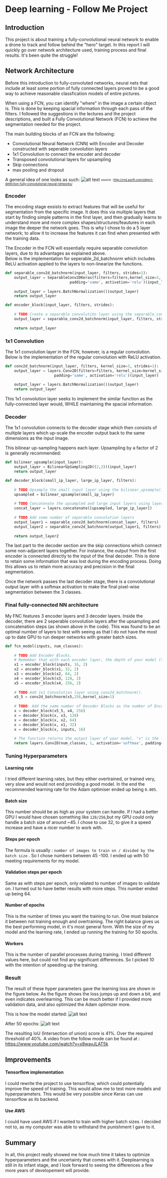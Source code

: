 # Deep learning - Follow Me Project

## Introduction
This project is about training a fully-convolutional neural network to enable a drone to track and follow behind the "hero" target. In this report I will quickly go over network architecture used, training process and final results. It's been quite the struggle!

## Network Architecture 
Before this introduction to fully-convoluted networks, neural nets that include at least some portion of fully connected layers proved to be a good way to achieve reasonable classfication models of entire pictures. 

When using a FCN, you can identify "where" in the image a certain object is. This is done by keeping spacial information through each pass of the filters. I followed the suggestions in the lectures and the project descriptions, and built a Fully Convolutional Network (FCN) to achieve the segmentation needed for the project.

The main building blocks of an FCN are the following:
- Convolutional Neural Network (CNN) with Encoder and Decoder constructed with seperable convolution layers
- 1x1 Convolution to connect the encoder and decoder
- Transposed convolutional layers for upsampling
- Skip connections
- max pooling and dropout

A general idea of one looks as such: 
![alt text](docs/misc/FCN.JPG "Model")
<sub><sup>source : http://rnd.azoft.com/object-detection-fully-convolutional-neural-networks/</sup></sub>

### Encoder ###

The encoding stage exsists to extract features that will be useful for segmentation from the specific image. It does this via multiple layers that start by finding simple patterns in the first layer, and then gradually learns to understand more and more complex shapes/structures/feautures in each image the deeper the network goes. This is why I chose to do a 5 layer network; to allow it to increase the features it can find when presented with the training data. 

The Encoder in the FCN will essentially require separable convolution layers, due to its advantages as explained above.  
Below is the implementation for seperable_2d_batchnorm which includes ReLU activation applied to the layers to non-linearize the functions.

```python 
def separable_conv2d_batchnorm(input_layer, filters, strides=1):
    output_layer = SeparableConv2DKeras(filters=filters,kernel_size=3, strides=strides,
                             padding='same', activation='relu')(input_layer)
    
    output_layer = layers.BatchNormalization()(output_layer) 
    return output_layer

```

```python
def encoder_block(input_layer, filters, strides):
    
    # TODO Create a separable convolution layer using the separable_conv2d_batchnorm() function.
    output_layer = separable_conv2d_batchnorm(input_layer, filters, strides)
    
    return output_layer
```


### 1x1 Convolution ###

The 1x1 convolution layer in the FCN, however, is a regular convolution. Below is the implementation of the regular convolution with ReLU activation.

```python
def conv2d_batchnorm(input_layer, filters, kernel_size=3, strides=1):
    output_layer = layers.Conv2D(filters=filters, kernel_size=kernel_size, strides=strides, 
                      padding='same', activation='relu')(input_layer)
    
    output_layer = layers.BatchNormalization()(output_layer) 
    return output_layer
```
This 1x1 convolution layer seeks to implement the similar function as the fully-connected layer would, WHILE maintaining the spacial information. 


### Decoder ###

The 1x1 convolution connects to the decoder stage which then consists of multiple layers which up-scale the encoder output back to the same dimensions as the input image.

This bilinear up-sampling happens each layer. Upsampling by a factor of 2 is generally recommended: 
```python
def bilinear_upsample(input_layer):
    output_layer = BilinearUpSampling2D((2,2))(input_layer)
    return output_layer
```

```python
def decoder_block(small_ip_layer, large_ip_layer, filters):
    
    # TODO Upsample the small input layer using the bilinear_upsample() function.
    upsampled = bilinear_upsample(small_ip_layer)
    
    # TODO Concatenate the upsampled and large input layers using layers.concatenate
    concat_layer = layers.concatenate([upsampled, large_ip_layer])
    
    # TODO Add some number of separable convolution layers
    output_layer1 = separable_conv2d_batchnorm(concat_layer, filters)
    output_layer2 = separable_conv2d_batchnorm(output_layer1, filters)
    
    return output_layer2
```
The last part to the decoder section are the skip connections which connect some non-adjacent layers together. For instance, the output from the first encoder is connected directly to the input of the final decoder. This is done to retain some information that was lost during the encoding process. Doing this allows us to retain more accuracy and precision in the final segmentation. 

Once the network passes the last decoder stage, there is a convolutional output layer with a softmax activation to make the final pixel-wise segmentation between the 3 classes. 


### Final fully-connected NN architecture ###

My FNC features 3 encoder layers and 3 decoder layers. Inside the decoder, there are 2 seperable convolution layers after the upsampling and concatenation steps (as shown above in the code). This was found to be an optimal number of layers to test with seeing as that I do not have the most up to date GPU to run deeper networks with greater batch sizes.  

```python
def fcn_model(inputs, num_classes):
    
    # TODO Add Encoder Blocks. 
    # Remember that with each encoder layer, the depth of your model (the number of filters) increases.
    x1 = encoder_block(inputs, 16, 2)
    x2 = encoder_block(x1, 32, 2)
    x3 = encoder_block(x2, 64, 2)
    x4 = encoder_block(x3, 128, 2)
    x5 = encoder_block(x4, 256, 2)
    
    # TODO Add 1x1 Convolution layer using conv2d_batchnorm().
    x5_5 = conv2d_batchnorm(x5,256,kernel_size=1)
    
    # TODO: Add the same number of Decoder Blocks as the number of Encoder Blocks
    x = decoder_block(x5_5, x4, 256)
    x = decoder_block(x, x3, 128)
    x = decoder_block(x, x2, 64)
    x = decoder_block(x, x1, 32)
    x = decoder_block(x, inputs, 16)
    
    # The function returns the output layer of your model. "x" is the final layer obtained from the last decoder_block()
    return layers.Conv2D(num_classes, 1, activation='softmax', padding='same')(x)
```

### Tuning Hyperparameters ###

#### Learning rate
I tried different learning rates, but they either overtrained, or trained very, very slow and would not end providing a good model. In the end the recommended learning rate for the Adam optimiser ended up being `0.005`. 

#### Batch size
This number should be as high as your system can handle. If I had a better GPU I would have chosen something like `128/256`,but my GPU could only handle a batch size of around ~45. I chose to use 32, to give it a speed increase and have a nicer number to work with.

#### Steps per epoch
The formula is usually : `number of images to train on / divided by the batch size` . So I chose numbers between 45 -100. I ended up with 50 meeting requirements for my model.

#### Validation steps per epoch
Same as with steps per epoch, only related to number of images to validate on. I turned out to have better results with more steps. This number ended up being 64.

#### Number of epochs
This is the number of times you want the training to run. One must balance it between not training enough and overtraining. The right balance gives us the best performing model, in it's most general form. With the size of my model and the learning rate, I ended up running the training for 50 epochs.

#### Workers
This is the number of parallel processes during training. I tried different values here, but could not find any significant differences. So I picked 10 with the intention of speeding up the training.


### Result
The result of these hyper parameters gave the learning loss are shown in the figure below. As the figure shows the loss jumps up and down a bit, and even indicates overlearning. This can be much better if I provided more validation data, and also optimized the Adam optimizer more.

This is how the model started: 
![alt text](docs/misc/inital_training.JPG "init training")


After 50 epochs: 
![alt text](docs/misc/final_training.JPG "final training")



The resulting IoU (Intersection of union) score is 41%. Over the required threshold of 40%.
A video from the follow mode can be found at : https://www.youtube.com/watch?v=x8wavJLAT5k

## Improvements
#### Tensorflow implementation
I could rewrite the project to use tensorflow, which could potentially improve the speed of training. This would allow me to test more models and hyperparameters. This would be very possible since Keras can use tensorflow as its backend.

#### Use AWS 
I could have used AWS if I wanted to train with higher batch sizes. I decided not to, as my computer was able to withstand the punishment I gave to it.


## Summary 
In all, this project really showed me how much time it takes to optimize hyperparameters and the uncertainty that comes with it. Deeplearning is still in its infant stage, and I look forward to seeing the differences a few more years of developement will provide. 



